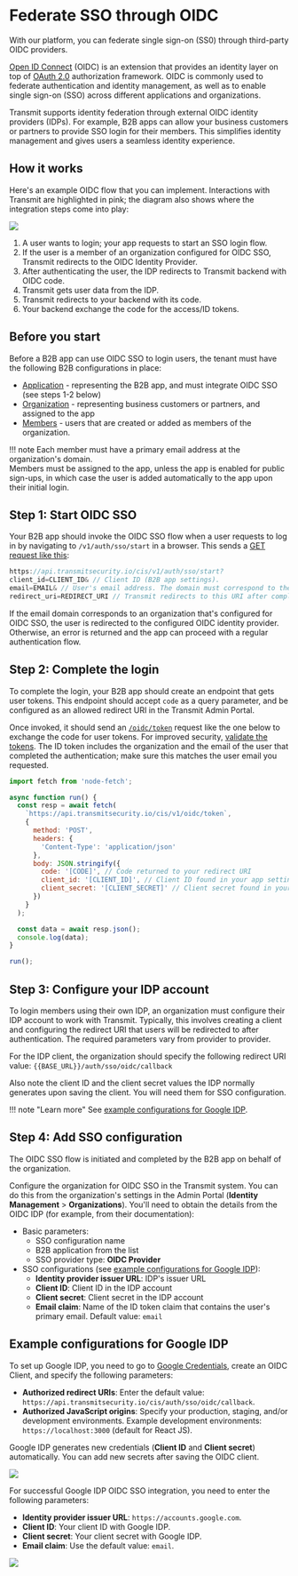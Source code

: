 # Federate SSO through OIDC

With our platform, you can federate single sign-on (SS0) through third-party OIDC providers. 

[Open ID Connect](https://openid.net/developers/discover-openid-and-openid-connect/) (OIDC) is an extension that provides an identity layer on top of [OAuth 2.0](https://oauth.net/2/) authorization framework. OIDC is commonly used to federate authentication and identity management, as well as to enable single sign-on (SSO) across different applications and organizations.  

Transmit supports identity federation through external OIDC identity providers (IDPs). For example, B2B apps can allow your business customers or partners to provide SSO login for their members. This simplifies identity management and gives users a seamless identity experience.  

## How it works

Here's an example OIDC flow that you can implement. Interactions with Transmit are highlighted in pink; the diagram also shows where the integration steps come into play:  

![](../assets/img/sso_oidc_b2b.png)  

1. A user wants to login; your app requests to start an SSO login flow.
2. If the user is a member of an organization configured for OIDC SSO, Transmit redirects to the OIDC Identity Provider.
3. After authenticating the user, the IDP redirects to Transmit backend with OIDC code.
4. Transmit gets user data from the IDP. 
5. Transmit redirects to your backend with its code. 
6. Your backend exchange the code for the access/ID tokens.  

## Before you start

Before a B2B app can use OIDC SSO to login users, the tenant must have the following B2B configurations in place:  

- [Application]() - representing the B2B app, and must integrate OIDC SSO (see steps 1-2 below)  
- [Organization]() - representing business customers or partners, and assigned to the app  
- [Members]() - users that are created or added as members of the organization.  

!!! note
    Each member must have a primary email address at the organization's domain.  
    Members must be assigned to the app, unless the app is enabled for public sign-ups, in which case the user is added automatically to the app upon their initial login. 

## Step 1: Start OIDC SSO  

Your B2B app should invoke the OIDC SSO flow when a user requests to log in by navigating to `/v1/auth/sso/start` in a browser. This sends a [GET request like this](/openapi/user/sso/#operation/startSsoLogin):  

```js
https://api.transmitsecurity.io/cis/v1/auth/sso/start?
client_id=CLIENT_ID& // Client ID (B2B app settings).  
email=EMAIL& // User's email address. The domain must correspond to the OIDC SSO configurations. 
redirect_uri=REDIRECT_URI // Transmit redirects to this URI after completing this request.  
```

If the email domain corresponds to an organization that's configured for OIDC SSO, the user is redirected to the configured OIDC identity provider. Otherwise, an error is returned and the app can proceed with a regular authentication flow.  

## Step 2: Complete the login  

To complete the login, your B2B app should create an endpoint that gets user tokens. This endpoint should accept `code` as a query parameter, and be configured as an allowed redirect URI in the Transmit Admin Portal.

Once invoked, it should send an [`/oidc/token`](/openapi/user/oidc/#operation/oidcToken) request like the one below to exchange the code for user tokens. 
For improved security, [validate the tokens](/guides/user/validate_tokens/). The ID token includes the organization and the email of the user that completed the authentication; make sure this matches the user email you requested.  

```js
import fetch from 'node-fetch';

async function run() {
  const resp = await fetch(
    `https://api.transmitsecurity.io/cis/v1/oidc/token`,
    {
      method: 'POST',
      headers: {
        'Content-Type': 'application/json'
      },
      body: JSON.stringify({
        code: '[CODE]', // Code returned to your redirect URI
        client_id: '[CLIENT_ID]', // Client ID found in your app settings
        client_secret: '[CLIENT_SECRET]' // Client secret found in your app settings
      })
    }
  );

  const data = await resp.json();
  console.log(data);
}

run();
```

## Step 3: Configure your IDP account 

To login members using their own IDP, an organization must configure their IDP account to work with Transmit. Typically, this involves creating a client and configuring the redirect URI that users will be redirected to after authentication. The required parameters vary from provider to provider.  

For the IDP client, the organization should specify the following redirect URI value: `{{BASE_URL}}/auth/sso/oidc/callback` 

Also note the client ID and the client secret values the IDP normally generates upon saving the client. You will need them for SSO configuration.   

!!! note "Learn more"
    See [example configurations for Google IDP](#google-idp-example). 


## Step 4: Add SSO configuration  

The OIDC SSO flow is initiated and completed by the B2B app on behalf of the organization.

Configure the organization for OIDC SSO in the Transmit system. You can do this from the organization's settings in the Admin Portal (**Identity Management** > **Organizations**). You'll need to obtain the details from the OIDC IDP (for example, from their documentation):  

- Basic parameters:  
    * SSO configuration name  
    * B2B application from the list  
    * SSO provider type: **OIDC Provider** 
- SSO configurations (see [example configurations for Google IDP](#google-idp-example)):  
    * **Identity provider issuer URL**: IDP's issuer URL  
    * **Client ID**: Client ID in the IDP account 
    * **Client secret**: Client secret in the IDP account  
    * **Email claim**: Name of the ID token claim that contains the user's primary email. Default value: `email`  


## Example configurations for Google IDP 

<!-- This section is linked from an above section (Configure your IDP account). -->

To set up Google IDP, you need to go to [Google Credentials](https://console.cloud.google.com/apis/credentials), create an OIDC Client, and specify the following parameters:  

- **Authorized redirect URIs**: Enter the default value: `https://api.transmitsecurity.io/cis/auth/sso/oidc/callback`.
- **Authorized JavaScript origins**: Specify your production, staging, and/or development environments. Example development environments: `https://localhost:3000` (default for React JS).  

Google IDP generates new credentials (**Client ID** and **Client secret**) automatically. You can add new secrets after saving the OIDC client.  

![](../assets/img/google_config.png)  

For successful Google IDP OIDC SSO integration, you need to enter the following parameters:  

* **Identity provider issuer URL**: `https://accounts.google.com`. 
* **Client ID**: Your client ID with Google IDP.  
* **Client secret**: Your client secret with Google IDP. 
* **Email claim**: Use the default value: `email`.  

![](../assets/img/google_oidc_example.png)  
